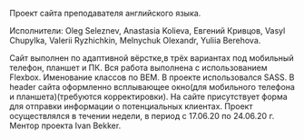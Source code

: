 Проект сайта преподавателя английского языка.

Исполнители: Oleg Seleznev,
             Anastasia Kolieva,
             Eвгений Кривцов,
             Vasyl Chupylka,
             Valerii Ryzhichkin,
             Melnychuk Olexandr,
             Yuliia Berehova.
             
Сайт выполнен по адаптивной вёрстке,в трёх вариантах под мобильный телефон, планшет и ПК. 
Вся работа выполнена с использованием Flexbox. Именование классов по ВЕМ. В проекте использовался SASS.
В header сайта оформленно всплывающее окно(для мобильного телефона и планшета)(требуются корректировки).
На сайте присутствует форма для отправки информации о потенциальных клиентах.
Проект осуществлялся в течении недели, в период с 17.06.20 по 24.06.20 г.
Ментор проекта Ivan Bekker.
